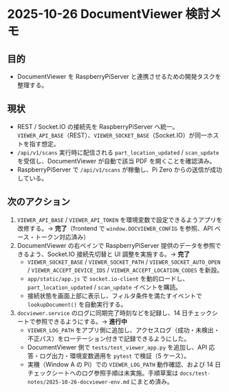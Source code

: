 # 2025-10-26 DocumentViewer 検討メモ

## 目的
- DocumentViewer を RaspberryPiServer と連携させるための開発タスクを整理する。

## 現状
- REST / Socket.IO の接続先を RaspberryPiServer へ統一。`VIEWER_API_BASE`（REST）、`VIEWER_SOCKET_BASE`（Socket.IO）が同一ホストを指す想定。
- `/api/v1/scans` 実行時に配信される `part_location_updated` / `scan_update` を受信し、DocumentViewer が自動で該当 PDF を開くことを確認済み。
- RaspberryPiServer で `/api/v1/scans` が稼働し、Pi Zero からの送信が成功している。

## 次のアクション
1. `VIEWER_API_BASE` / `VIEWER_API_TOKEN` を環境変数で設定できるようアプリを改修する。→ **完了**（frontend で `window.DOCVIEWER_CONFIG` を参照、API ベース・トークン対応済み）
2. DocumentViewer の右ペインで RaspberryPiServer 提供のデータを参照できるよう、Socket.IO 接続先切替と UI 調整を実施する。→ **完了**  
   - `VIEWER_SOCKET_BASE` / `VIEWER_SOCKET_PATH` / `VIEWER_SOCKET_AUTO_OPEN` / `VIEWER_ACCEPT_DEVICE_IDS` / `VIEWER_ACCEPT_LOCATION_CODES` を新設。  
   - `app/static/app.js` で `socket.io-client` を動的ロードし、`part_location_updated` / `scan_update` イベントを購読。  
   - 接続状態を画面上部に表示し、フィルタ条件を満たすイベントで `lookupDocument()` を自動実行する。
3. `docviewer.service` のログに同期完了時刻などを記録し、14 日チェックシートで参照できるようにする。→ **進行中**
   - `VIEWER_LOG_PATH` をアプリ側に追加し、アクセスログ（成功・未検出・不正パス）をローテーション付きで記録できるようにした。  
   - DocumentViewer 側で `tests/test_viewer_app.py` を追加し、API 応答・ログ出力・環境変数適用を `pytest` で検証（5 ケース）。  
   - 実機（Window A の Pi）での `VIEWER_LOG_PATH` 動作確認、および 14 日チェックシートへのログ参照手順は未実施。手順草案は `docs/test-notes/2025-10-26-docviewer-env.md` にまとめ済み。
